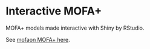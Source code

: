 # Interactive MOFA+

MOFA+ models made interactive with Shiny by RStudio.

See [mofaon MOFA+ here](https://github.com/biofam/BioFAM/).

